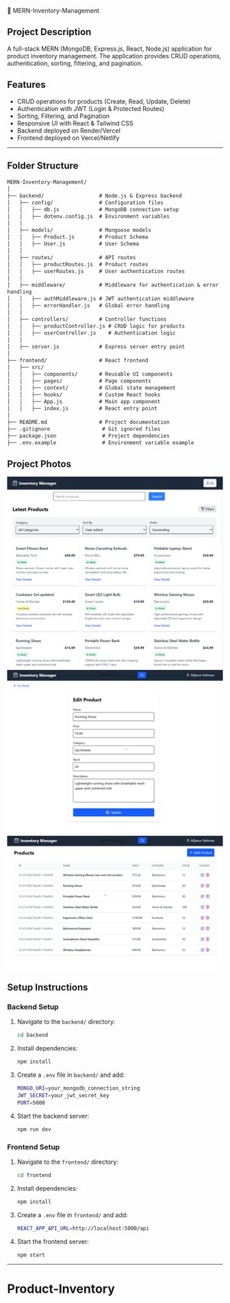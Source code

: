 📁 MERN-Inventory-Management

## Project Description

A full-stack MERN (MongoDB, Express.js, React, Node.js) application for product inventory management. The application provides CRUD operations, authentication, sorting, filtering, and pagination.

## Features

-   CRUD operations for products (Create, Read, Update, Delete)
-   Authentication with JWT (Login & Protected Routes)
-   Sorting, Filtering, and Pagination
-   Responsive UI with React & Tailwind CSS
-   Backend deployed on Render/Vercel
-   Frontend deployed on Vercel/Netlify

---

## Folder Structure

```
MERN-Inventory-Management/
│
├── backend/                  # Node.js & Express backend
│   ├── config/               # Configuration files
│   │   ├── db.js             # MongoDB connection setup
│   │   ├── dotenv.config.js  # Environment variables
│   │
│   ├── models/               # Mongoose models
│   │   ├── Product.js        # Product Schema
│   │   ├── User.js           # User Schema
│   │
│   ├── routes/               # API routes
│   │   ├── productRoutes.js  # Product routes
│   │   ├── userRoutes.js     # User authentication routes
│   │
│   ├── middleware/           # Middleware for authentication & error handling
│   │   ├── authMiddleware.js # JWT authentication middleware
│   │   ├── errorHandler.js   # Global error handling
│   │
│   ├── controllers/          # Controller functions
│   │   ├── productController.js # CRUD logic for products
│   │   ├── userController.js    # Authentication logic
│   │
│   ├── server.js             # Express server entry point
│
├── frontend/                 # React frontend
│   ├── src/
│   │   ├── components/       # Reusable UI components
│   │   ├── pages/            # Page components
│   │   ├── context/          # Global state management
│   │   ├── hooks/            # Custom React hooks
│   │   ├── App.js            # Main app component
│   │   ├── index.js          # React entry point
│
├── README.md                 # Project documentation
├── .gitignore                 # Git ignored files
├── package.json               # Project dependencies
├── .env.example               # Environment variable example
```

## Project Photos

![homepage](./projectimages/homepage.png)
![editimage](./projectimages/editimage.png)
![admindashboard](./projectimages/admindashboard.png)

## Setup Instructions

### Backend Setup

1. Navigate to the `backend/` directory:
    ```sh
    cd backend
    ```
2. Install dependencies:
    ```sh
    npm install
    ```
3. Create a `.env` file in `backend/` and add:
    ```sh
    MONGO_URI=your_mongodb_connection_string
    JWT_SECRET=your_jwt_secret_key
    PORT=5000
    ```
4. Start the backend server:
    ```sh
    npm run dev
    ```

### Frontend Setup

1. Navigate to the `frontend/` directory:
    ```sh
    cd frontend
    ```
2. Install dependencies:
    ```sh
    npm install
    ```
3. Create a `.env` file in `frontend/` and add:
    ```sh
    REACT_APP_API_URL=http://localhost:5000/api
    ```
4. Start the frontend server:
    ```sh
    npm start
    ```

---
# Product-Inventory
